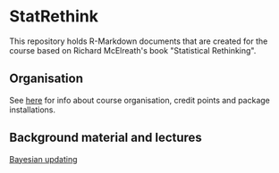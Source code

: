 # StatRethink
This repository holds R-Markdown documents that are created for the course based on Richard McElreath's book "Statistical Rethinking".

## Organisation

See [here](https://htmlpreview.github.io/?https://raw.githubusercontent.com/gbiele/StatRethink/master/Orga/Orga.html?token=GHSAT0AAAAAABQGBEQA3DXJNLRBN4SSIWY4YQUSWBQ) for info about course organisation, credit points and package installations.


## Background material and lectures

[Bayesian updating](https://htmlpreview.github.io/?https://raw.githubusercontent.com/gbiele/StatRethink/master/Chapter1/ExplainBayes.html?token=GHSAT0AAAAAABQGBEQA3DXJNLRBN4SSIWY4YQUSWBQ)

